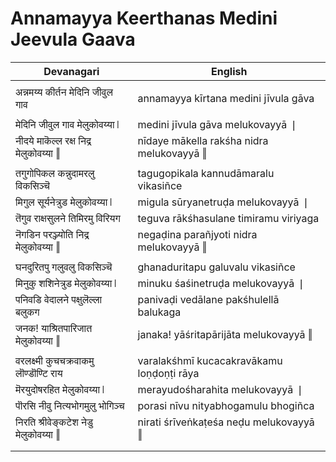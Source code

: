 # Annamayya Keerthanas Medini Jeevula Gaava

| Devanagari | English |
| ------ | ------ |
|  |  |
| अन्नमय्य कीर्तन मेदिनि जीवुल गाव   | annamayya kīrtana medini jīvula gāva   |
|  |  |
| मेदिनि जीवुल गाव मेलुकोवय्या ❘   | medini jīvula gāva melukovayyā ❘   |
| नीदये माकॆल्ल रक्ष निद्र मेलुकोवय्या ‖   | nīdaye mākella rakśha nidra melukovayyā ‖   |
|  |  |
| तगुगोपिकल कन्नुदामरलु विकसिञ्चॆ   | tagugopikala kannudāmaralu vikasiñce   |
| मिगुल सूर्यनेत्रुड मेलुकोवय्या ❘   | migula sūryanetruḍa melukovayyā ❘   |
| तॆगुव राक्षसुलने तिमिरमु विरियग   | teguva rākśhasulane timiramu viriyaga   |
| नॆगडिन परञ्ज्योति निद्र मेलुकोवय्या ‖   | negaḍina parañjyoti nidra melukovayyā ‖   |
|  |  |
| घनदुरितपु गलुवलु विकसिञ्चॆ   | ghanaduritapu galuvalu vikasiñce   |
| मिनुकु शशिनेत्रुड मेलुकोवय्या ❘   | minuku śaśinetruḍa melukovayyā ❘   |
| पनिवडि वेदालने पक्षुलॆल्ला बलुकग   | panivaḍi vedālane pakśhulellā balukaga   |
| जनक! याश्रितपारिजात मेलुकोवय्या ‖   | janaka! yāśritapārijāta melukovayyā ‖   |
|  |  |
| वरलक्ष्मी कुचचक्रवाकमु लॊण्डॊण्टि राय   | varalakśhmī kucacakravākamu loṇḍoṇṭi rāya   |
| मॆरयुदोषरहित मेलुकोवय्या ❘   | merayudośharahita melukovayyā ❘   |
| पॊरसि नीवु नित्यभोगमुलु भोगिञ्च   | porasi nīvu nityabhogamulu bhogiñca   |
| निरति श्रीवेङ्कटेश नेडु मेलुकोवय्या ‖   | nirati śrīveṅkaṭeśa neḍu melukovayyā ‖   |
|  |  |
|  |  |
